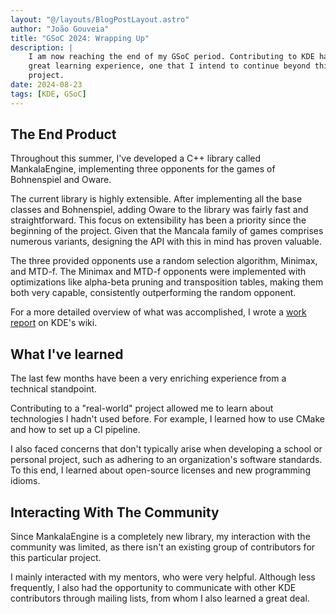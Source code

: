 ```yaml
---
layout: "@/layouts/BlogPostLayout.astro"
author: "João Gouveia"
title: "GSoC 2024: Wrapping Up"
description: |
    I am now reaching the end of my GSoC period. Contributing to KDE has been a
    great learning experience, one that I intend to continue beyond this
    project.
date: 2024-08-23
tags: [KDE, GSoC]
---
```


## The End Product

Throughout this summer, I've developed a C++ library called MankalaEngine,
implementing three opponents for the games of Bohnenspiel and Oware.

The current library is highly extensible. After implementing all the base
classes and Bohnenspiel, adding Oware to the library was fairly fast and
straightforward. This focus on extensibility has been a priority since the
beginning of the project. Given that the Mancala family of games comprises
numerous variants, designing the API with this in mind has proven valuable.

The three provided opponents use a random selection algorithm, Minimax, and
MTD-f. The Minimax and MTD-f opponents were implemented with optimizations like
alpha-beta pruning and transposition tables, making them both very capable,
consistently outperforming the random opponent.

For a more detailed overview of what was accomplished, I wrote a
[work report](https://community.kde.org/GSoC/2024/StatusReports/JoaoGouveia)
on KDE's wiki.

## What I've learned

The last few months have been a very enriching experience from a technical
standpoint.

Contributing to a "real-world" project allowed me to learn about technologies I
hadn't used before. For example, I learned how to use CMake and how to set up a
CI pipeline.

I also faced concerns that don't typically arise when developing a school or
personal project, such as adhering to an organization's software standards. To
this end, I learned about open-source licenses and new programming idioms.

## Interacting With The Community

Since MankalaEngine is a completely new library, my interaction with the
community was limited, as there isn't an existing group of contributors for this
particular project.

I mainly interacted with my mentors, who were very helpful. Although less
frequently, I also had the opportunity to communicate with other KDE
contributors through mailing lists, from whom I also learned a great deal.
